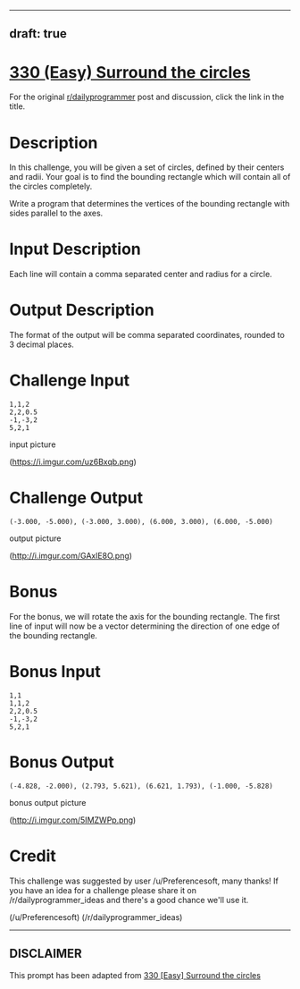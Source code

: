 ---
draft: true
----

# [330 (Easy) Surround the circles](https://www.reddit.com/r/dailyprogrammer/comments/6y19v2/20170904_challenge_330_easy_surround_the_circles/)

For the original [r/dailyprogrammer](https://www.reddit.com/r/dailyprogrammer/) post and discussion, click the link in the title.

# Description
In this challenge, you will be given a set of circles, defined by their centers and radii.  Your goal is to find the bounding rectangle which will contain all of the circles completely.

Write a program that determines the vertices of the bounding rectangle with sides parallel to the axes.

# Input Description
Each line will contain a comma separated center and radius for a circle.

# Output Description
The format of the output will be comma separated coordinates, rounded to 3 decimal places.

# Challenge Input

```
1,1,2
2,2,0.5
-1,-3,2
5,2,1
```
input picture

(https://i.imgur.com/uz6Bxqb.png)
# Challenge Output

```
(-3.000, -5.000), (-3.000, 3.000), (6.000, 3.000), (6.000, -5.000)
```
output picture

(http://i.imgur.com/GAxlE8O.png)
# Bonus
For the bonus, we will rotate the axis for the bounding rectangle.  The first line of input will now be a vector determining the direction of one edge of the bounding rectangle.

# Bonus Input

```
1,1
1,1,2
2,2,0.5
-1,-3,2
5,2,1
```
# Bonus Output

```
(-4.828, -2.000), (2.793, 5.621), (6.621, 1.793), (-1.000, -5.828)
```
bonus output picture

(http://i.imgur.com/5IMZWPp.png)
# Credit
This challenge was suggested by user /u/Preferencesoft, many thanks! If you have an idea for a challenge please share it on /r/dailyprogrammer_ideas and there's a good chance we'll use it. 

(/u/Preferencesoft)
(/r/dailyprogrammer_ideas)

----
## **DISCLAIMER**
This prompt has been adapted from [330 [Easy] Surround the circles](https://www.reddit.com/r/dailyprogrammer/comments/6y19v2/20170904_challenge_330_easy_surround_the_circles/
)
